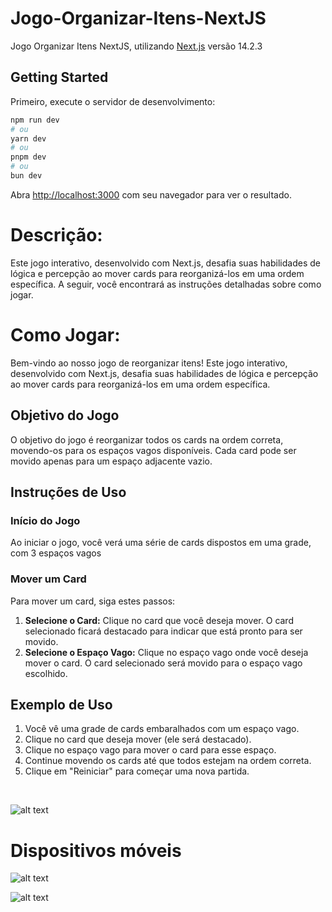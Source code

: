 # Jogo-Organizar-Itens-NextJS

Jogo Organizar Itens NextJS, utilizando [Next.js](https://nextjs.org/) versão 14.2.3

## Getting Started

Primeiro, execute o servidor de desenvolvimento:

```bash
npm run dev
# ou
yarn dev
# ou
pnpm dev
# ou
bun dev
```

Abra [http://localhost:3000](http://localhost:3000) com seu navegador para ver o resultado.

# Descrição:

Este jogo interativo, desenvolvido com Next.js, desafia suas habilidades de lógica e percepção ao mover cards para reorganizá-los em uma ordem específica. A seguir, você encontrará as instruções detalhadas sobre como jogar.


# Como Jogar:

Bem-vindo ao nosso jogo de reorganizar itens! Este jogo interativo, desenvolvido com Next.js, desafia suas habilidades de lógica e percepção ao mover cards para reorganizá-los em uma ordem específica.

## Objetivo do Jogo

O objetivo do jogo é reorganizar todos os cards na ordem correta, movendo-os para os espaços vagos disponíveis. Cada card pode ser movido apenas para um espaço adjacente vazio.

## Instruções de Uso

### Início do Jogo
Ao iniciar o jogo, você verá uma série de cards dispostos em uma grade, com 3 espaços vagos

### Mover um Card
Para mover um card, siga estes passos:

1. **Selecione o Card:** Clique no card que você deseja mover. O card selecionado ficará destacado para indicar que está pronto para ser movido.
2. **Selecione o Espaço Vago:** Clique no espaço vago onde você deseja mover o card. O card selecionado será movido para o espaço vago escolhido.

## Exemplo de Uso

1. Você vê uma grade de cards embaralhados com um espaço vago.
2. Clique no card que deseja mover (ele será destacado).
3. Clique no espaço vago para mover o card para esse espaço.
4. Continue movendo os cards até que todos estejam na ordem correta.
5. Clique em "Reiniciar" para começar uma nova partida.

<p>&nbsp</p>

![alt text](images-git/image-3.png)


# Dispositivos móveis

![alt text](images-git/image-4.png)

![alt text](images-git/image-5.png)
